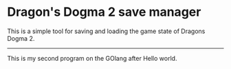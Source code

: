 # Dragon's Dogma 2 save manager

This is a simple tool for saving and loading the game state of Dragons Dogma 2.

---
This is my second program on the GOlang after Hello world.
